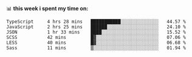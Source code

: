 📊 **this week i spent my time on:**
<!--START_SECTION:waka-->

```text
TypeScript     4 hrs 28 mins   ███████████░░░░░░░░░░░░░░   44.57 %
JavaScript     2 hrs 25 mins   ██████░░░░░░░░░░░░░░░░░░░   24.10 %
JSON           1 hr 33 mins    ████░░░░░░░░░░░░░░░░░░░░░   15.52 %
SCSS           42 mins         █▓░░░░░░░░░░░░░░░░░░░░░░░   07.06 %
LESS           40 mins         █▓░░░░░░░░░░░░░░░░░░░░░░░   06.68 %
Sass           11 mins         ▒░░░░░░░░░░░░░░░░░░░░░░░░   01.94 %
```

<!--END_SECTION:waka-->
